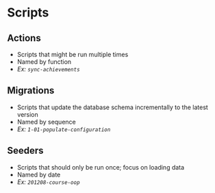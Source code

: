 # Scripts

## Actions

- Scripts that might be run multiple times
- Named by function
- _Ex: `sync-achievements`_

## Migrations

- Scripts that update the database schema incrementally to the latest version
- Named by sequence
- _Ex: `1-01-populate-configuration`_

## Seeders

- Scripts that should only be run once; focus on loading data
- Named by date
- _Ex: `201208-course-oop`_
